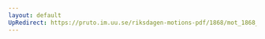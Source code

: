 ```yaml
---
layout: default
UpRedirect: https://pruto.im.uu.se/riksdagen-motions-pdf/1868/mot_1868__fk__35/mot_1868__fk__35-002.pdf
---
```

